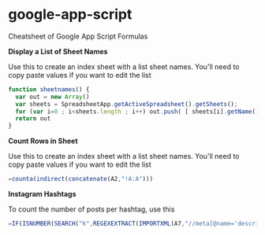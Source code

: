 # google-app-script
Cheatsheet of Google App Script Formulas

**Display a List of Sheet Names**

Use this to create an index sheet with a list sheet names. You'll need to copy paste values if you want to edit the list

```javascript
function sheetnames() {
  var out = new Array()
  var sheets = SpreadsheetApp.getActiveSpreadsheet().getSheets();
  for (var i=0 ; i<sheets.length ; i++) out.push( [ sheets[i].getName() ] )
  return out 
}

```

**Count Rows in Sheet**

Use this to create an index sheet with a list sheet names. You'll need to copy paste values if you want to edit the list
```javascript
=counta(indirect(concatenate(A2,"!A:A")))
```

**Instagram Hashtags**

To count the number of posts per hashtag, use this
```javascript
=IF(ISNUMBER(SEARCH("k",REGEXEXTRACT(IMPORTXML(A7,"//meta[@name='description']/@content"),"(.{1,})(?: Posts)"))),SUBSTITUTE(REGEXEXTRACT(IMPORTXML(A7,"//meta[@name='description']/@content"),"(.{1,})(?: Posts)"),"k","")*1000,IF(ISNUMBER(SEARCH("m",REGEXEXTRACT(IMPORTXML(A7,"//meta[@name='description']/@content"),"(.{1,})(?: Posts)"))),SUBSTITUTE(REGEXEXTRACT(IMPORTXML(A7,"//meta[@name='description']/@content"),"(.{1,})(?: Posts)"),"m","")*1000000,REGEXEXTRACT(IMPORTXML(A7,"//meta[@name='description']/@content"),"(.{1,})(?: Posts)")*1))

```
